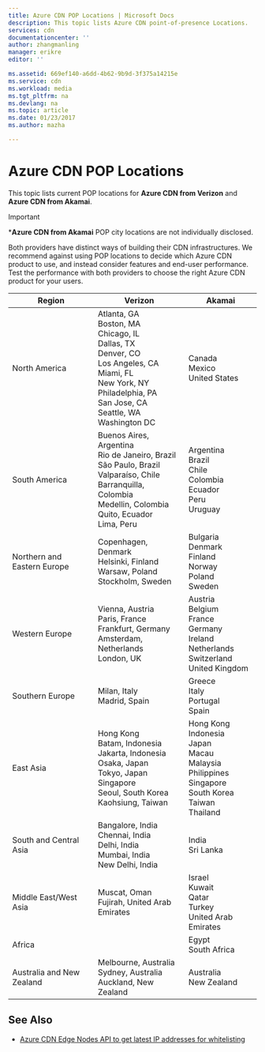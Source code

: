 ```yaml
---
title: Azure CDN POP Locations | Microsoft Docs
description: This topic lists Azure CDN point-of-presence Locations.
services: cdn
documentationcenter: ''
author: zhangmanling
manager: erikre
editor: ''

ms.assetid: 669ef140-a6dd-4b62-9b9d-3f375a14215e
ms.service: cdn
ms.workload: media
ms.tgt_pltfrm: na
ms.devlang: na
ms.topic: article
ms.date: 01/23/2017
ms.author: mazha

---
```

# Azure CDN POP Locations
This topic lists current POP locations for **Azure CDN from Verizon** and **Azure CDN from Akamai**.

> [!IMPORTANT]
> \***Azure CDN from Akamai** POP city locations are not individually disclosed.  
> 
> Both providers have distinct ways of building their CDN infrastructures.  We recommend against using POP locations to decide which Azure CDN product to use, and instead consider features and end-user performance.  Test the performance with both providers to choose the right Azure CDN product for your users. 
> 
> 

| Region | Verizon | Akamai |
| --- | --- | --- |
| North America | Atlanta, GA<br />Boston, MA<br />Chicago, IL<br />Dallas, TX<br />Denver, CO<br />Los Angeles, CA<br />Miami, FL<br />New York, NY<br />Philadelphia, PA<br />San Jose, CA<br />Seattle, WA<br />Washington DC | Canada<br />Mexico<br />United States |
| South America | Buenos Aires, Argentina<br />Rio de Janeiro, Brazil<br />São Paulo, Brazil<br />Valparaíso, Chile<br />Barranquilla, Colombia<br />Medellin, Colombia<br />Quito, Ecuador<br />Lima, Peru | Argentina<br />Brazil<br />Chile<br />Colombia<br />Ecuador<br />Peru<br />Uruguay |
| Northern and Eastern Europe | Copenhagen, Denmark<br />Helsinki, Finland<br />Warsaw, Poland<br />Stockholm, Sweden | Bulgaria<br />Denmark<br />Finland<br />Norway<br />Poland<br />Sweden<br /> |
| Western Europe | Vienna, Austria<br />Paris, France<br />Frankfurt, Germany<br />Amsterdam, Netherlands<br />London, UK | Austria<br />Belgium<br />France<br />Germany<br />Ireland<br />Netherlands<br />Switzerland<br />United Kingdom |
| Southern Europe | Milan, Italy<br />Madrid, Spain | Greece<br />Italy<br />Portugal<br />Spain |
| East Asia | Hong Kong<br />Batam, Indonesia<br />Jakarta, Indonesia<br />Osaka, Japan<br />Tokyo, Japan<br />Singapore<br />Seoul, South Korea<br />Kaohsiung, Taiwan | Hong Kong<br />Indonesia<br />Japan<br />Macau<br />Malaysia<br />Philippines<br />Singapore<br />South Korea<br />Taiwan<br />Thailand |
| South and Central Asia | Bangalore, India<br />Chennai, India<br />Delhi, India<br />Mumbai, India<br />New Delhi, India | India<br />Sri Lanka |
| Middle East/West Asia | Muscat, Oman<br />Fujirah, United Arab Emirates | Israel<br />Kuwait<br />Qatar<br />Turkey<br />United Arab Emirates |
| Africa | | Egypt<br />South Africa |
| Australia and New Zealand | Melbourne, Australia<br />Sydney, Australia<br />Auckland, New Zealand | Australia<br />New Zealand |

## See Also
* [Azure CDN Edge Nodes API to get latest IP addresses for whitelisting](https://docs.microsoft.com/rest/api/cdn/edgenodes)

